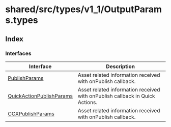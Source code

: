 # shared/src/types/v1\_1/OutputParams.types

## Index

### Interfaces

| Interface | Description |
| ------ | ------ |
| [PublishParams](interfaces/publish-params.md) | Asset related information received with onPublish callback. |
| [QuickActionPublishParams](interfaces/QuickActionpublish-params.md) | Asset related information received with onPublish callback in Quick Actions. |
| [CCXPublishParams](interfaces/CCXpublish-params.md) | Asset related information received with onPublish callback. |
